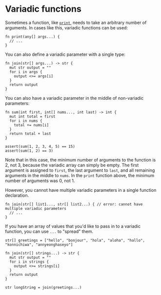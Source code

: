 # Variadic functions

Sometimes a function, like [`print`](../builtin/functions#print-and-println), needs to take an arbitrary number of arguments. In cases like this, variadic functions can be used:

```nc
fn print(any[] args...) {
  // ...
}
```

You can also define a variadic parameter with a single type:

```nc
fn join(str[] args...) -> str {
  mut str output = ""
  for i in args {
    output <>= args[i]
  }
  return output
}
```

You can also have a variadic parameter in the middle of non-variadic parameters:

```nc
fn sum(int first, int[] nums..., int last) -> int {
  mut int total = first
  for i in nums {
    total += nums[i]
  }
  return total + last
}

assert(sum(1, 2, 3, 4, 5) == 15)
assert(sum(1, 2) == 3)
```

Note that in this case, the minimum number of arguments to the function is 2, not 3, because the variadic array can simply be empty. The first argument is assigned to `first`, the last argument to `last`, and all remaining arguments in the middle to `nums`. In the `print` function above, the minimum number of arguments was 0, not 1.

However, you cannot have multiple variadic parameters in a single function declaration.

```nc
fn join(str[] list1..., str[] list2...) { // error: cannot have multiple variadic parameters
  // ...
}
```

If you have an array of values that you'd like to pass in to a variadic function, you can use `...` to "spread" them.

```nc
str[] greetings = ["hello", "bonjour", "hola", "aloha", "hallo", "konnichiwa", "annyeonghaseyo"]

fn join(str[] strings...) -> str {
  mut str output = ""
  for i in strings {
    output <>= strings[i]
  }
  return output
}

str longString = join(greetings...)
```
